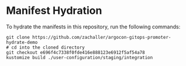 # Manifest Hydration

To hydrate the manifests in this repository, run the following commands:

```shell
git clone https://github.com/zachaller/argocon-gitops-promoter-hydrate-demo
# cd into the cloned directory
git checkout e696f4c7338f0fde416e888123e6912f5af54a78
kustomize build ./user-configuration/staging/integration
```
